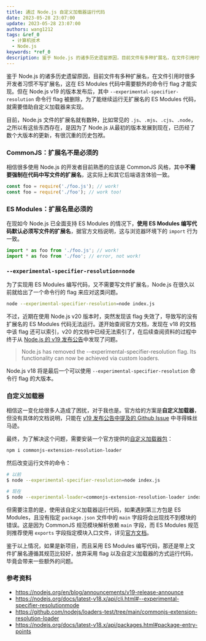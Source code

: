 ```yaml
---
title: 通过 Node.js 自定义加载器运行代码
date: 2023-05-28 23:07:00
update: 2023-05-28 23:07:00
authors: wang1212
tags: &ref_0
  - 计算机技术
  - Node.js
keywords: *ref_0
description: 鉴于 Node.js 的诸多历史遗留原因，目前文件有多种扩展名，在文件引用时很多开发者习惯不写扩展名，这在 ES Modules 代码中需要额外的命令行 flag 才能实现。但在 Node.js v19 的版本发布后，其中 `--experimental-specifier-resolution` 命令行 flag 被删除，为了能继续运行无扩展名的 ES Modules 代码，就需要借助自定义加载器来实现。
---
```



鉴于 Node.js 的诸多历史遗留原因，目前文件有多种扩展名，在文件引用时很多开发者习惯不写扩展名，这在 ES Modules 代码中需要额外的命令行 flag 才能实现。但在 Node.js v19 的版本发布后，其中 `--experimental-specifier-resolution` 命令行 flag 被删除，为了能继续运行无扩展名的 ES Modules 代码，就需要借助自定义加载器来实现。

<!-- truncate -->

目前，Node.js 文件的扩展名就有数种，比如常见的 `.js`、`.mjs`、`.cjs`、`.node`，之所以有这些东西存在，是因为了 Node.js 从最初的版本发展到现在，已历经了数个大版本的更新，有很沉重的历史包袱。

### CommonJS：扩展名不是必须的

相信很多使用 Node.js 的开发者目前熟悉的应该是 CommonJS 风格，其中**不需要强制在代码中写文件的扩展名**，这实际上和其它后端语言体验一致。

```javascript
const foo = require('./foo.js'); // work!
const foo = require('./foo'); // work too!
```

### ES Modules：扩展名是必须的

在现如今 Node.js 已全面支持 ES Modules 的情况下，**使用 ES Modules 编写代码默认必须写文件的扩展名**，据官方文档说明，这与浏览器环境下的 `import` 行为一致。

```javascript
import * as foo from './foo.js'; // work!
import * as foo from './foo'; // error, not work!
```

### `--experimental-specifier-resolution=node`

为了实现用 ES Modules 编写代码，又不需要写文件扩展名，Node.js 在很久以前就给出了一个命令行的 flag 来应对这类问题。

```bash
node --experimental-specifier-resolution=node index.js
```

不过，近期在使用 Node.js v20 版本时，突然发现该 flag 失效了，导致写的没有扩展名的 ES Modules 代码无法运行。遂开始查阅官方文档，发现在 v18 的文档中该 flag 还可以索引，v20 的文档中已经无法索引了，在后续查阅资料的过程中终于从 [Node.js 的 v19 发布公告](https://nodejs.org/en/blog/announcements/v19-release-announce#custom-esm-resolution-adjustments)中发现了问题。

> Node.js has removed the --experimental-specifier-resolution flag. Its functionality can now be achieved via custom loaders.

Node.js v18 将是最后一个可以使用 `--experimental-specifier-resolution` 命令行 flag 的大版本。

### 自定义加载器

相信这一变化给很多人造成了困扰，对于我也是。官方给的方案是**自定义加载器**，但没有具体的文档说明，只能在 [v19 发布公告中提及的 Github Issue](https://github.com/nodejs/node/pull/44859) 中寻得蛛丝马迹。

最终，为了解决这个问题，需要安装一个官方提供的[自定义加载器包](https://github.com/nodejs/loaders-test/tree/main/commonjs-extension-resolution-loader)：

```bash
npm i commonjs-extension-resolution-loader
```

然后改变运行文件的命令：

```bash
# 以前
$ node --experimental-specifier-resolution=node index.js

# 现在
$ node --experimental-loader=commonjs-extension-resolution-loader index.js
```

但需要注意的是，使用该自定义加载器运行代码，如果遇到第三方包是 ES Modules，且没有指定 `package.json` 文件中的 `main` 字段将会出现找不到模块的错误。这是因为 CommonJS 规范模块解析依赖 `main` 字段，而 ES Modules 规范则推荐使用 `exports` 字段指定模块入口文件，详见[官方文档](https://nodejs.org/docs/latest-v18.x/api/packages.html#package-entry-points)。

鉴于以上情况，如果是新项目，而且采用 ES Modules 编写代码，那还是带上文件扩展名遵循其规范比较好，放弃采用 flag 以及自定义加载器的方式运行代码，毕竟会带来一些额外的问题。

### 参考资料

- <https://nodejs.org/en/blog/announcements/v19-release-announce>
- <https://nodejs.org/docs/latest-v18.x/api/cli.html#--experimental-specifier-resolutionmode>
- <https://github.com/nodejs/loaders-test/tree/main/commonjs-extension-resolution-loader>
- <https://nodejs.org/docs/latest-v18.x/api/packages.html#package-entry-points>
